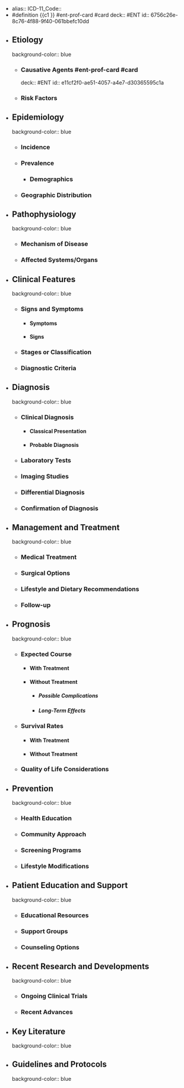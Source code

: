 - alias::
  ICD-11_Code::
- #definition {{c1 }} #ent-prof-card #card
  deck:: #ENT
  id:: 6756c26e-8c76-4f88-9f40-061bbefc10dd
- ## Etiology
  background-color:: blue
	- ### Causative Agents #ent-prof-card #card
	  deck:: #ENT
	  id:: e11cf2f0-ae51-4057-a4e7-d30365595c1a
	- ### Risk Factors
- ## Epidemiology
  background-color:: blue
	- ### Incidence
	- ### Prevalence
		- ### Demographics
	- ### Geographic Distribution
- ## Pathophysiology
  background-color:: blue
	- ### Mechanism of Disease
	- ### Affected Systems/Organs
- ## Clinical Features
  background-color:: blue
	- ### Signs and Symptoms
		- #### Symptoms
		- #### Signs
	- ### Stages or Classification
	- ### Diagnostic Criteria
- ## Diagnosis
  background-color:: blue
	- ### Clinical Diagnosis
		- #### Classical Presentation
		- #### Probable Diagnosis
	- ### Laboratory Tests
	- ### Imaging Studies
	- ### Differential Diagnosis
	- ### Confirmation of Diagnosis
- ## Management and Treatment
  background-color:: blue
	- ### Medical Treatment
	- ### Surgical Options
	- ### Lifestyle and Dietary Recommendations
	- ### Follow-up
- ## Prognosis
  background-color:: blue
	- ### Expected Course
		- #### With Treatment
		- #### Without Treatment
			- ##### Possible Complications
			- ##### Long-Term Effects
	- ### Survival Rates
		- #### With Treatment
		- #### Without Treatment
	- ### Quality of Life Considerations
- ## Prevention
  background-color:: blue
	- ### Health Education
	- ### Community Approach
	- ### Screening Programs
	- ### Lifestyle Modifications
- ## Patient Education and Support
  background-color:: blue
	- ### Educational Resources
	- ### Support Groups
	- ### Counseling Options
- ## Recent Research and Developments
  background-color:: blue
	- ### Ongoing Clinical Trials
	- ### Recent Advances
- ## Key Literature
  background-color:: blue
- ## Guidelines and Protocols
  background-color:: blue